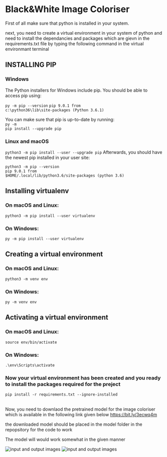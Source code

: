 # Black&White Image Coloriser


First of all make sure that python is installed in your system.

next, you need to create a virtual environment in your system of python and need to install the dependancies and packages which are gievn in the requirements.txt file by typing
the following command in the virtual environmant terminal</b>

## INSTALLING PIP

### Windows
The Python installers for Windows include pip. You should be able to access pip using:

<code>py -m pip --version</code>
<code>pip 9.0.1 from c:\python36\lib\site-packages (Python 3.6.1) </code>

You can make sure that pip is up-to-date by running:<br>
<code>py -m pip install --upgrade pip</code>

### Linux and macOS
<code>python3 -m pip install --user --upgrade pip</code>
Afterwards, you should have the newest pip installed in your user site:<br>

<code>python3 -m pip --version</code><br>
<code>pip 9.0.1 from $HOME/.local/lib/python3.6/site-packages (python 3.6)</code>

## Installing virtualenv

### On macOS and Linux:<br>
<code>python3 -m pip install --user virtualenv</code>

### On Windows:
<code>py -m pip install --user virtualenv</code>


## Creating a virtual environment
### On macOS and Linux:

<code>python3 -m venv env</code>
### On Windows:
<code>py -m venv env</code>


## Activating a virtual environment

### On macOS and Linux:
<code>source env/bin/activate</code>

### On Windows:
<code>.\env\Scripts\activate</code>
<br>

### Now your virtual environment has been created and you ready to install the packages required for the preject
<code>pip install -r requirements.txt --ignore-installed</code>
<br>
<br>

Now, you need to downlaod the pretrained model for the image coloriser which is available in the following link given below
https://bit.ly/3ecwq4m

the downloaded model should be placed in the model folder in the repopsitory  for the code to work


The model will would work somewhat in the given manner

![input and output images](https://user-images.githubusercontent.com/46163555/71523947-43c03a00-2899-11ea-8943-e8db1347c7f5.jpg)
![input and output images](https://user-images.githubusercontent.com/46163555/71523948-4458d080-2899-11ea-8a8a-d54fbf39c9b8.jpg)


